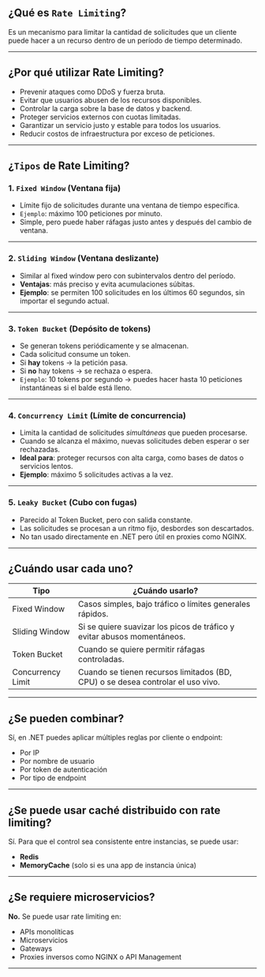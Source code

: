 
## ¿Qué es `Rate Limiting`?

Es un mecanismo para limitar la cantidad de solicitudes que un cliente puede hacer a un recurso dentro de un período de tiempo determinado.

---

## ¿Por qué utilizar Rate Limiting?

- Prevenir ataques como DDoS y fuerza bruta.
- Evitar que usuarios abusen de los recursos disponibles.
- Controlar la carga sobre la base de datos y backend.
- Proteger servicios externos con cuotas limitadas.
- Garantizar un servicio justo y estable para todos los usuarios.
- Reducir costos de infraestructura por exceso de peticiones.

---

## ¿`Tipos` de Rate Limiting?

### 1. `Fixed Window` (Ventana fija)
- Límite fijo de solicitudes durante una ventana de tiempo específica.
- `Ejemplo`: máximo 100 peticiones por minuto.
- Simple, pero puede haber ráfagas justo antes y después del cambio de ventana.

---

### 2. `Sliding Window` (Ventana deslizante)
- Similar al fixed window pero con subintervalos dentro del período.
- **Ventajas**: más preciso y evita acumulaciones súbitas.
- **Ejemplo**: se permiten 100 solicitudes en los últimos 60 segundos, sin importar el segundo actual.

---

### 3. `Token Bucket` (Depósito de tokens)
- Se generan tokens periódicamente y se almacenan.
- Cada solicitud consume un token.
- Si **hay** tokens → la petición pasa.
- Si **no** hay tokens → se rechaza o espera.
- `Ejemplo`: 10 tokens por segundo → puedes hacer hasta 10 peticiones instantáneas si el balde está lleno.

---

### 4. `Concurrency Limit` (Límite de concurrencia)
- Limita la cantidad de solicitudes *simultáneas* que pueden procesarse.
- Cuando se alcanza el máximo, nuevas solicitudes deben esperar o ser rechazadas.
- **Ideal para**: proteger recursos con alta carga, como bases de datos o servicios lentos.
- **Ejemplo**: máximo 5 solicitudes activas a la vez.

---

### 5. `Leaky Bucket` (Cubo con fugas)
- Parecido al Token Bucket, pero con salida constante.
- Las solicitudes se procesan a un ritmo fijo, desbordes son descartados.
- No tan usado directamente en .NET pero útil en proxies como NGINX.

---

## ¿Cuándo usar cada uno?

| Tipo                   | ¿Cuándo usarlo?                                                                 |
|------------------------|----------------------------------------------------------------------------------|
| Fixed Window           | Casos simples, bajo tráfico o límites generales rápidos.                        |
| Sliding Window         | Si se quiere suavizar los picos de tráfico y evitar abusos momentáneos.         |
| Token Bucket           | Cuando se quiere permitir ráfagas controladas.                                  |
| Concurrency Limit      | Cuando se tienen recursos limitados (BD, CPU) o se desea controlar el uso vivo. |

---

## ¿Se pueden combinar?

Sí, en .NET puedes aplicar múltiples reglas por cliente o endpoint:

- Por IP
- Por nombre de usuario
- Por token de autenticación
- Por tipo de endpoint

---

## ¿Se puede usar caché distribuido con rate limiting?

Sí. Para que el control sea consistente entre instancias, se puede usar:

- **Redis**
- **MemoryCache** (solo si es una app de instancia única)

---

## ¿Se requiere microservicios?

**No.** Se puede usar rate limiting en:

- APIs monolíticas
- Microservicios
- Gateways
- Proxies inversos como NGINX o API Management

---
